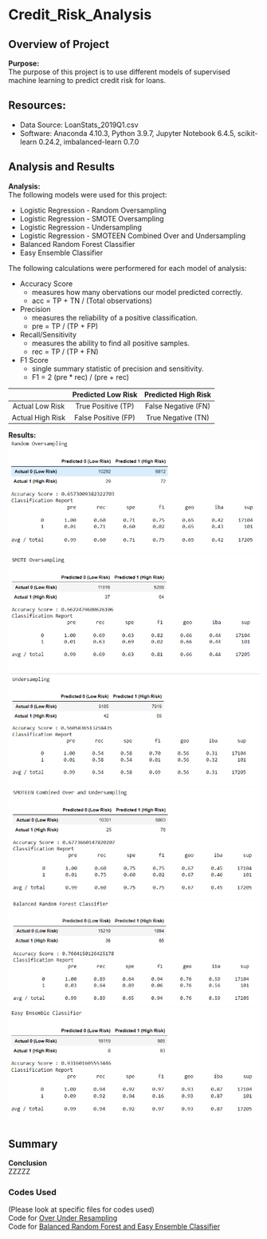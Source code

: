 # Credit_Risk_Analysis

## Overview of Project  

**Purpose:**  
The purpose of this project is to use different models of supervised machine learning to predict credit risk for loans.  

## Resources:  
- Data Source: LoanStats_2019Q1.csv  
- Software: Anaconda 4.10.3, Python 3.9.7, Jupyter Notebook 6.4.5, scikit-learn 0.24.2, imbalanced-learn 0.7.0  

## Analysis and Results  

**Analysis:**  
The following models were used for this project:  
- Logistic Regression - Random Oversampling  
- Logistic Regression - SMOTE Oversampling  
- Logistic Regression - Undersampling  
- Logistic Regression - SMOTEEN Combined Over and Undersampling  
- Balanced Random Forest Classifier  
- Easy Ensemble Classifier  

The following calculations were performered for each model of analysis:  
- Accuracy Score  
  - measures how many obervations our model predicted correctly.  
  - acc = TP + TN / (Total observations)  
- Precision  
  - measures the reliability of a positive classification.  
  - pre = TP / (TP + FP)  
- Recall/Sensitivity  
  - measures the ability to find all positive samples.  
  - rec = TP / (TP + FN)  
- F1 Score  
  - single summary statistic of precision and sensitivity.  
  - F1 = 2 (pre * rec) / (pre + rec)  

||Predicted Low Risk|Predicted High Risk|
|:-:|:----------------:|:-----------------:|
|Actual Low Risk|True Positive (TP)|False Negative (FN)|
|Actual High Risk|False Positive (FP)|True Negative (TN)|

**Results:**  
<img src="Resources/random_oversampling.PNG">  
<img src="Resources/SMOTE_oversampling.PNG">  
<img src="Resources/undersampling.PNG">  
<img src="Resources/SMOTEEN_combined_over_undersampling.PNG">  
<img src="Resources/balanced_random_forest_classifier.PNG">  
<img src="Resources/easy_ensemble_classifier.PNG">  

## Summary  

**Conclusion**  
ZZZZZ  

### Codes Used  
(Please look at specific files for codes used)  
Code for [Over Under Resampling](https://github.com/tonywang3571/Credit_Risk_Analysis/blob/master/credit_risk_resampling.ipynb)   
Code for [Balanced Random Forest and Easy Ensemble Classifier](https://github.com/tonywang3571/Credit_Risk_Analysis/blob/master/credit_risk_ensemble.ipynb)  
